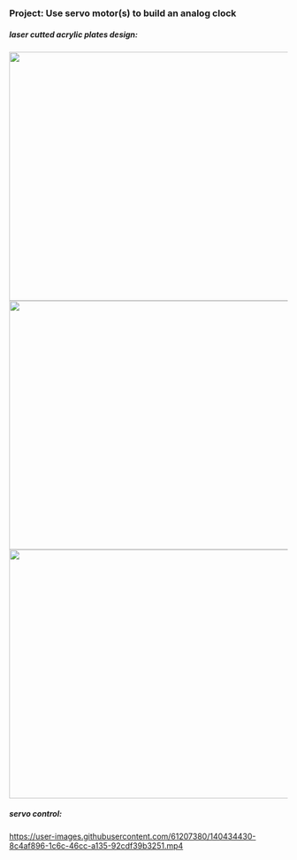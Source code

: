### Project: Use servo motor(s) to build an analog clock 

##### laser cutted acrylic plates design:

<img src="https://user-images.githubusercontent.com/61207380/140432950-a9db45e8-97e3-481e-88e5-5ca6c7240c72.jpg" width="550" height="450">
<img src="https://user-images.githubusercontent.com/61207380/140432963-39331539-859f-4a37-aec5-33fd653fc264.jpg" width="550" height="450">
<img src="https://user-images.githubusercontent.com/61207380/140432978-f49066b0-2993-471e-ae47-abcada7c3088.jpg" width="550" height="450">

##### servo control:


https://user-images.githubusercontent.com/61207380/140434430-8c4af896-1c6c-46cc-a135-92cdf39b3251.mp4



